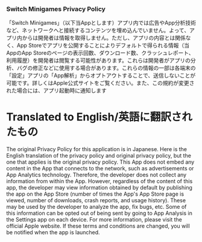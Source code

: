 ### Switch Minigames Privacy Policy

「Switch Minigames」（以下当Appとします）アプリ内では広告やApp分析技術など、ネットワークへと接続するコンテンツを埋め込んでいません。よって、アプリ内からは開発者は情報を取得しません。ただし、アプリの内容とは関係なく、App Storeでアプリを公開することによりデフォルトで得られる情報（当AppのApp Storeのページの表示回数、ダウンロード数、クラッシュレポート、利用履歴）を開発者は閲覧する可能性があります。これらは開発者がアプリの分析、バグの修正などに使用する場合があります。これらの情報の一部は各端末の「設定」アプリの「App解析」からオプトアウトすることで、送信しないことが可能です。詳しくはApple公式サイトをご覧ください。また、この規約が変更された場合には、アプリ起動時に通知します

# Translated to English/英語に翻訳されたもの
The original Privacy Policy for this application is in Japanese. Here is the English translation of the privacy policy and original privacy policy, but the one that applies is the original privacy policy.
This App does not embed any content in the App that connects to the network, such as advertisements or App Analytics technology. Therefore, the developer does not collect any information from within the App.
However, regardless of the content of this app, the developer may view information obtained by default by publishing the app on the App Store (number of times the App's App Store page is viewed, number of downloads, crash reports, and usage history). These may be used by the developer to analyze the app, fix bugs, etc. Some of this information can be opted out of being sent by going to App Analysis in the Settings app on each device. For more information, please visit the official Apple website.
If these terms and conditions are changed, you will be notified when the app is launched.

